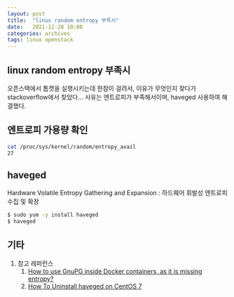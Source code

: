 ```yaml
---
layout: post
title:  "linux random entropy 부족시"
date:   2021-12-28 10:00
categories: archives
tags: linux openstack
---
```

## linux random entropy 부족시
오픈스택에서 톰캣을 실행시키는데 한참이 걸려서, 이유가 무엇인지 찾다가 stackoverflow에서 찾았다...
사유는 엔트로피가 부족해서이며, haveged 사용하여 해결했다.

## 엔트로피 가용량 확인
```bash
cat /proc/sys/kernel/random/entropy_avail
27
```

## haveged
Hardware Volatile Entropy Gathering and Expansion : 하드웨어 휘발성 엔트로피 수집 및 확장
```bash
$ sudo yum -y install haveged
$ haveged
```


## 기타
1. 참고 레퍼런스
   1. [How to use GnuPG inside Docker containers, as it is missing entropy?](https://stackoverflow.com/questions/30573896/how-to-use-gnupg-inside-docker-containers-as-it-is-missing-entropy)
   2. [How To Uninstall haveged on CentOS 7](https://installati.one/centos/7/haveged/)
